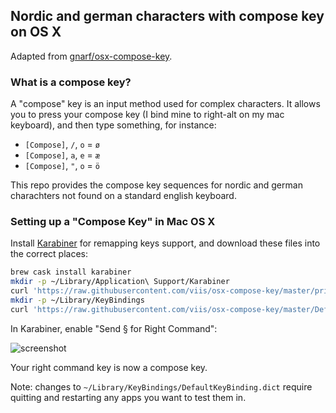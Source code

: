 ## Nordic and german characters with compose key on OS X

Adapted from [gnarf/osx-compose-key](https://github.com/gnarf/osx-compose-key).

### What is a compose key?

A "compose" key is an input method used for complex characters.  It allows you to press your compose key (I bind mine to right-alt on my mac keyboard), and then type something, for instance:

* `[Compose]`, `/`, `o` = `ø`
* `[Compose]`, `a`, `e` = `æ`
* `[Compose]`, `"`, `o` = `ö`

This repo provides the compose key sequences for nordic and german charachters not found on a standard english keyboard.

### Setting up a "Compose Key" in Mac OS X

Install [Karabiner](https://pqrs.org/osx/karabiner/) for remapping keys support, and download these files into the correct places:

```bash
brew cask install karabiner
mkdir -p ~/Library/Application\ Support/Karabiner
curl 'https://raw.githubusercontent.com/viis/osx-compose-key/master/private.xml' -o ~/Library/Application\ Support/Karabiner/private.xml
mkdir -p ~/Library/KeyBindings
curl 'https://raw.githubusercontent.com/viis/osx-compose-key/master/DefaultKeyBinding.dict' -o ~/Library/KeyBindings/DefaultKeyBinding.dict
```

In Karabiner, enable "Send § for Right Command":

![screenshot](https://i.imgur.com/zSJmECg.png)

Your right command key is now a compose key.

Note: changes to `~/Library/KeyBindings/DefaultKeyBinding.dict` require quitting and restarting any apps you want to test them in.
